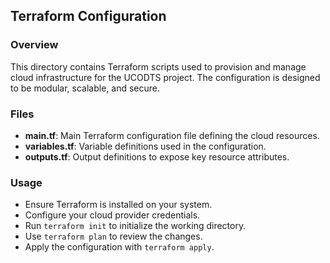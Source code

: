 ## Terraform Configuration

### Overview
This directory contains Terraform scripts used to provision and manage cloud infrastructure for the UCODTS project. The configuration is designed to be modular, scalable, and secure.

### Files
- **main.tf**: Main Terraform configuration file defining the cloud resources.
- **variables.tf**: Variable definitions used in the configuration.
- **outputs.tf**: Output definitions to expose key resource attributes.

### Usage
- Ensure Terraform is installed on your system.
- Configure your cloud provider credentials.
- Run `terraform init` to initialize the working directory.
- Use `terraform plan` to review the changes.
- Apply the configuration with `terraform apply`.
